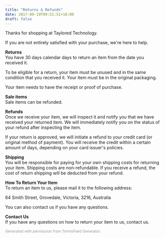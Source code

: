 ```yaml
---
title: "Returns & Refunds"
date: 2017-09-19T09:51:51+10:00
draft: false
---
```


<p>Thanks for shopping at Taylored Technology.</p>
<p>If you are not entirely satisfied with your purchase, we're here to help.</p>

<p><strong>Returns</strong><br />You have 30 days calendar days to return an item from the date you received it.</p>
<p>To be eligible for a return, your item must be unused and in the same condition that you received it. Your item must be in the original packaging.</p>
<p>Your item needs to have the receipt or proof of purchase.</p>

<p><strong>Sale items</strong><br />Sale items can be refunded.</p>

<p><strong>Refunds</strong><br />Once we receive your item, we will inspect it and notify you that we have received your returned item. We will immediately notify you on the status of your refund after inspecting the item.</p>
<p>If your return is approved, we will initiate a refund to your credit card (or original method of payment). You will receive the credit within a certain amount of days, depending on your card issuer's policies.</p>

<p><strong>Shipping</strong><br />You will be responsible for paying for your own shipping costs for returning your item. Shipping costs are non-refundable. If you receive a refund, the cost of return shipping will be deducted from your refund.</p>

<p><strong>How To Return Your Item</strong><br />To return an item to us, please mail it to the following address:</p>
<p>64 Smith Street, Grovedale, Victoria, 3216, Australia</p>
<p>You can also contact us if you have any questions.</p>

<p><strong>Contact Us</strong><br />If you have any questions on how to return your item to us, contact us.</p>

<p style="font-size: 85%; color: #999;">Generated with permission from <a href="http://termsfeed.com/return-refund-policy/generator/" title="TermsFeed" style="color: #999; text-decoration: none;">TermsFeed Generator</a>.</p>
